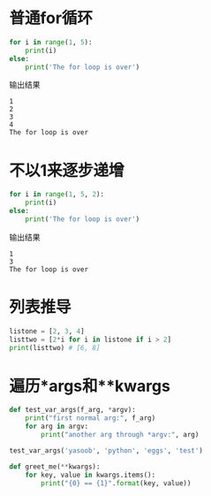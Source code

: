 
# 普通for循环
```py
for i in range(1, 5):
    print(i)
else:
    print('The for loop is over')
```

输出结果
```
1
2
3
4
The for loop is over
```

# 不以1来逐步递增
```py
for i in range(1, 5, 2):
    print(i)
else:
    print('The for loop is over')
```

输出结果
```
1
3
The for loop is over
```

# 列表推导

```py
listone = [2, 3, 4]
listtwo = [2*i for i in listone if i > 2]
print(listtwo) # [6, 8]
```

# 遍历*args和**kwargs

```py
def test_var_args(f_arg, *argv):
    print("first normal arg:", f_arg)
    for arg in argv:
        print("another arg through *argv:", arg)

test_var_args('yasoob', 'python', 'eggs', 'test')
```

```py
def greet_me(**kwargs):
    for key, value in kwargs.items():
        print("{0} == {1}".format(key, value))
```